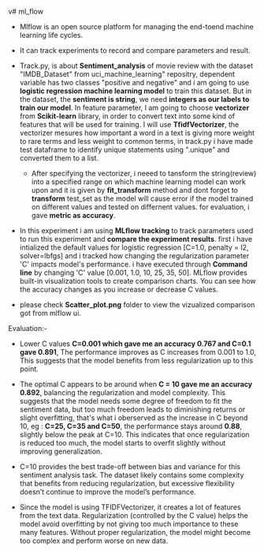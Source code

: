 v# ml_flow

- Mlflow is an open source platform for managing the end-toend machine learning life cycles.
- It can track experiments to record and compare parameters and result.

- Track.py, is about **Sentiment_analysis** of movie review with the dataset "IMDB_Dataset" from uci_machine_learning" repositry, dependent variable has two classes "positive and negative" and i am going to use **logistic regression machine learning model** to train this dataset. But in the dataset, the **sentiment is string**, we need **integers as our labels to train our model**. In feature parameter, I am going to choose **vectorizer** from **Scikit-learn** library, in order to convert text into some kind of features that will be used for training. I will use **TfidfVectorizer**, the vectorizer mesures how important a word in a text is giving more weight to rare terms and less weight to common terms, in track.py i have made test dataframe to identify unique statements using ".unique" and converted them to a list.
  - After specifying the vectorizer, i neeed to tansform the string(review) into a specified range on which machine learning model can work upon and it is given by **fit_transform** method and dont forget to **transform** test_set as the model will cause error if the model trained on different values and tested on differnent values. for evaluation, i gave **metric as accuracy**. 

- In this experiment i am using **MLflow tracking** to track parameters used to run this experiment and **compare the experiment results**. first i have intialized the default values for logistic regression [C=1.0, penalty = l2, solver=lbfgs] and i tracked how changing the regularization parameter 'C' impacts model's performance. i have executed through **Command line** by changing 'C' value [0.001, 1.0, 10, 25, 35, 50]. MLflow provides built-in visualization tools to create comparison charts. You can see how the accuracy changes as you increase or decrease C values.

- please check **Scatter_plot.png** folder to view the vizualized comparison got from mlflow ui.

Evaluation:-  
- Lower C values **C=0.001 which gave me an accuracy 0.767 and C=0.1 gave 0.891**, The performance improves as C increases from 0.001 to 1.0, This suggests that the model benefits from less regularization up to this point.
- The optimal C appears to be around when **C = 10 gave me an accuracy 0.892**, balancing the regularization and model complexity. This suggests that the model needs some degree of freedom to fit the sentiment data, but too much freedom leads to diminishing returns or slight overfitting, that's what i oberserved as the increase in C beyond 10, eg : **C=25, C=35 and C=50**, the performance stays around **0.88**, slightly below the peak at C=10. This indicates that once regularization is reduced too much, the model starts to overfit slightly without improving generalization.
- C=10 provides the best trade-off between bias and variance for this sentiment analysis task. The dataset likely contains some complexity that benefits from reducing regularization, but excessive flexibility doesn’t continue to improve the model’s performance.

- Since the model is using TFIDFVectorizer, it creates a lot of features from the text data. Regularization (controlled by the C value) helps the model avoid overfitting by not giving too much importance to these many features. Without proper regularization, the model might become too complex and perform worse on new data.
